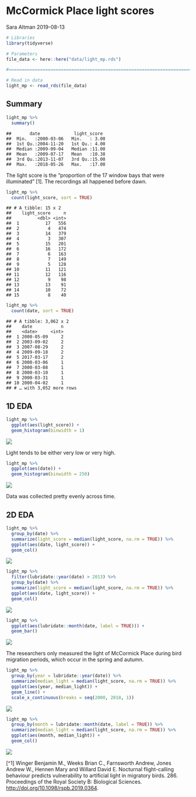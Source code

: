 McCormick Place light scores
================
Sara Altman
2019-08-13

``` r
# Libraries
library(tidyverse)

# Parameters
file_data <- here::here("data/light_mp.rds")

#===============================================================================

# Read in data
light_mp <- read_rds(file_data)
```

## Summary

``` r
light_mp %>% 
  summary()
```

    ##       date             light_score   
    ##  Min.   :2000-03-06   Min.   : 3.00  
    ##  1st Qu.:2004-11-20   1st Qu.: 4.00  
    ##  Median :2009-09-04   Median :11.00  
    ##  Mean   :2009-07-17   Mean   :10.38  
    ##  3rd Qu.:2013-11-07   3rd Qu.:15.00  
    ##  Max.   :2018-05-26   Max.   :17.00

The light score is the “proportion of the 17 window bays that were
illuminated” \[1\]. The recordings all happened before dawn.

``` r
light_mp %>% 
  count(light_score, sort = TRUE)
```

    ## # A tibble: 15 x 2
    ##    light_score     n
    ##          <dbl> <int>
    ##  1          17   556
    ##  2           4   474
    ##  3          14   379
    ##  4           3   307
    ##  5          15   201
    ##  6          16   172
    ##  7           6   163
    ##  8           7   149
    ##  9           5   128
    ## 10          11   121
    ## 11          12   116
    ## 12           9    98
    ## 13          13    91
    ## 14          10    72
    ## 15           8    40

``` r
light_mp %>% 
  count(date, sort = TRUE)
```

    ## # A tibble: 3,062 x 2
    ##    date           n
    ##    <date>     <int>
    ##  1 2000-05-09     2
    ##  2 2003-09-02     2
    ##  3 2007-08-29     2
    ##  4 2009-09-18     2
    ##  5 2017-03-17     2
    ##  6 2000-03-06     1
    ##  7 2000-03-08     1
    ##  8 2000-03-10     1
    ##  9 2000-03-31     1
    ## 10 2000-04-02     1
    ## # … with 3,052 more rows

## 1D EDA

``` r
light_mp %>% 
  ggplot(aes(light_score)) +
  geom_histogram(binwidth = 1)
```

![](light_mp_files/figure-gfm/unnamed-chunk-5-1.png)<!-- -->

Light tends to be either very low or very high.

``` r
light_mp %>% 
  ggplot(aes(date)) +
  geom_histogram(binwidth = 250)
```

![](light_mp_files/figure-gfm/unnamed-chunk-6-1.png)<!-- -->

Data was collected pretty evenly across time.

## 2D EDA

``` r
light_mp %>% 
  group_by(date) %>% 
  summarize(light_score = median(light_score, na.rm = TRUE)) %>% 
  ggplot(aes(date, light_score)) +
  geom_col()
```

![](light_mp_files/figure-gfm/unnamed-chunk-7-1.png)<!-- -->

``` r
light_mp %>% 
  filter(lubridate::year(date) > 2013) %>% 
  group_by(date) %>% 
  summarize(light_score = median(light_score, na.rm = TRUE)) %>% 
  ggplot(aes(date, light_score)) +
  geom_col()
```

![](light_mp_files/figure-gfm/unnamed-chunk-8-1.png)<!-- -->

``` r
light_mp %>% 
  ggplot(aes(lubridate::month(date, label = TRUE))) +
  geom_bar()
```

![](light_mp_files/figure-gfm/unnamed-chunk-9-1.png)<!-- -->

The researchers only measured the light of McCormick Place during bird
migration periods, which occur in the spring and autumn.

``` r
light_mp %>% 
  group_by(year = lubridate::year(date)) %>% 
  summarize(median_light = median(light_score, na.rm = TRUE)) %>% 
  ggplot(aes(year, median_light)) +
  geom_line() +
  scale_x_continuous(breaks = seq(2000, 2018, 1))
```

![](light_mp_files/figure-gfm/unnamed-chunk-10-1.png)<!-- -->

``` r
light_mp %>% 
  group_by(month = lubridate::month(date, label = TRUE)) %>% 
  summarize(median_light = median(light_score, na.rm = TRUE)) %>% 
  ggplot(aes(month, median_light)) +
  geom_col() 
```

![](light_mp_files/figure-gfm/unnamed-chunk-11-1.png)<!-- -->

\[^1\] Winger Benjamin M., Weeks Brian C., Farnsworth Andrew, Jones
Andrew W., Hennen Mary and Willard David E. Nocturnal flight-calling
behaviour predicts vulnerability to artificial light in migratory birds.
286. Proceedings of the Royal Society B: Biological Sciences.
<http://doi.org/10.1098/rspb.2019.0364>.
